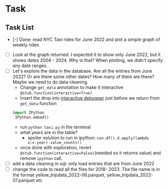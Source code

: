 # Task



## Task List

- [-] Done: read NYC Taxi rides for June 2022 and plot a simple graph of weekly rides
- [ ] Look at the graph returned. I expected it to show only June 2022, but it shows dates 2004 - 2024. Why is that? When plotting, we didn't specify any date ranges.
- [ ] Let's explore the data in the database. Are all the entries from June 2022? Or are there some other dates? How many of them are there? Maybe we need to do data cleaning.
    - Change `get_data` annotation to make it interactive `@stub.function(interactive=True)`
    - Insert the drop into [interactive debugger](https://modal.com/docs/guide/developing-debugging) just before we return from `get_data` function
   ```python
   import IPython
    IPython.embed()
    ```
    - run `python taxi.py` in the terminal
    - what years are in the table?
      - spoiler solution to run in ipython: `con.df().d.apply(lambda x:x.year).value_counts()`
    - once done with exploration, revert `@stub.function(interactive=False)`(needed so it returns value) and remove `ipython` call. 
- [ ] add a data cleaning in sql: only load entries that are from June 2022
- [ ] change the code to read all the files for 2018- 2023. The file name is in the format yellow_tripdata_2022-06.parquet, yellow_tripdata_2022-07.parquet etc